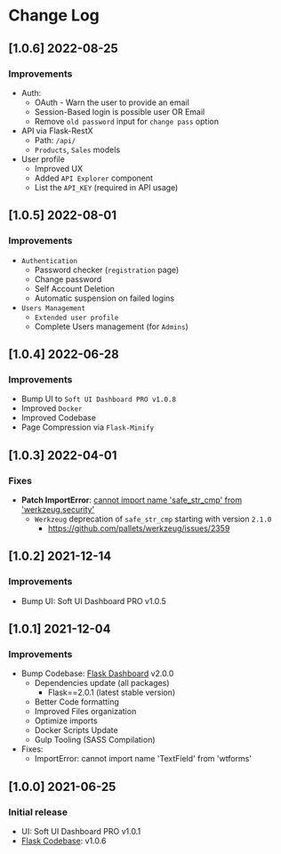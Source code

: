 # Change Log

## [1.0.6] 2022-08-25
### Improvements

- Auth:
  - OAuth - Warn the user to provide an email
  - Session-Based login is possible user OR Email
  - Remove `old password` input for `change pass` option
- API via Flask-RestX
  - Path: `/api/` 
  - `Products`, `Sales` models   
- User profile   
  - Improved UX
  - Added `API Explorer` component
  - List the `API_KEY` (required in API usage)

## [1.0.5] 2022-08-01
### Improvements

- `Authentication`
  - Password checker (`registration` page) 
  - Change password
  - Self Account Deletion
  - Automatic suspension on failed logins 
- `Users Management` 
  - `Extended user profile`
  - Complete Users management (for `Admins`) 
  
## [1.0.4] 2022-06-28
### Improvements

- Bump UI to `Soft UI Dashboard PRO v1.0.8`
- Improved `Docker`
- Improved Codebase
- Page Compression via `Flask-Minify`

## [1.0.3] 2022-04-01
### Fixes

- **Patch ImportError**: [cannot import name 'safe_str_cmp' from 'werkzeug.security'](https://docs.appseed.us/content/how-to-fix/importerror-cannot-import-name-safe_str_cmp-from-werkzeug.security)
  - `Werkzeug` deprecation of `safe_str_cmp` starting with version `2.1.0`
    - https://github.com/pallets/werkzeug/issues/2359

## [1.0.2] 2021-12-14
### Improvements

- Bump UI: Soft UI Dashboard PRO v1.0.5

## [1.0.1] 2021-12-04
### Improvements

- Bump Codebase: [Flask Dashboard](https://github.com/app-generator/boilerplate-code-flask-dashboard) v2.0.0
  - Dependencies update (all packages) 
    - Flask==2.0.1 (latest stable version)
  - Better Code formatting
  - Improved Files organization
  - Optimize imports
  - Docker Scripts Update
  - Gulp Tooling  (SASS Compilation)
- Fixes:  
  - ImportError: cannot import name 'TextField' from 'wtforms'

## [1.0.0] 2021-06-25
### Initial release

- UI: Soft UI Dashboard PRO v1.0.1
- [Flask Codebase](https://github.com/app-generator/boilerplate-code-flask-dashboard): v1.0.6
